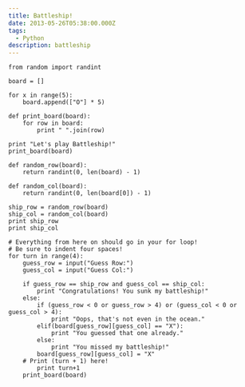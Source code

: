 ```yaml
---
title: Battleship!
date: 2013-05-26T05:38:00.000Z
tags:
  - Python
description: battleship
---
```

    from random import randint
    
    board = []
    
    for x in range(5):
        board.append(["O"] * 5)
    
    def print_board(board):
        for row in board:
            print " ".join(row)
    
    print "Let's play Battleship!"
    print_board(board)
    
    def random_row(board):
        return randint(0, len(board) - 1)
    
    def random_col(board):
        return randint(0, len(board[0]) - 1)
    
    ship_row = random_row(board)
    ship_col = random_col(board)
    print ship_row
    print ship_col
    
    # Everything from here on should go in your for loop!
    # Be sure to indent four spaces!
    for turn in range(4):
        guess_row = input("Guess Row:")
        guess_col = input("Guess Col:")
    
        if guess_row == ship_row and guess_col == ship_col:
            print "Congratulations! You sunk my battleship!"
        else:
            if (guess_row < 0 or guess_row > 4) or (guess_col < 0 or guess_col > 4):
                print "Oops, that's not even in the ocean."
            elif(board[guess_row][guess_col] == "X"):
                print "You guessed that one already."
            else:
                print "You missed my battleship!"
            board[guess_row][guess_col] = "X"
        # Print (turn + 1) here!
            print turn+1
        print_board(board)
